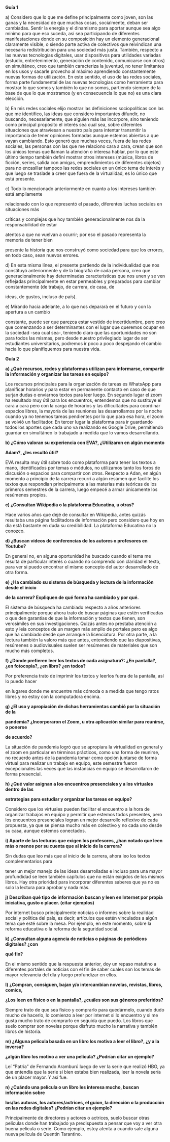 ﻿
**Guía 1**

a) Considero que lo que me define principalmente como joven, son las ganas y la necesidad de que muchas cosas, socialmente, deban ser cambiadas. Sentir la energía y el dinamismo para aportar aunque sea algo mínimo para que eso suceda, así sea participando de diferentes manifestaciones donde en su composición hay un elemento generacional claramente visible, o siendo parte activa de colectivos que reivindican una necesaria redistribución para una sociedad más justa. También, respecto a las nuevas tecnologías digitales, usar dispositivos para utilidades variadas (estudio, entretenimiento, generación de contenido, comunicarse con otros) en simultáneo, creo que también caracteriza la juventud, no tener limitantes en los usos y sacarle provecho al máximo aprendiendo constantemente nuevas formas de utilización. En este sentido, el uso de las redes sociales, forma parte fundamental de las nuevas tecnologías como herramienta para mostrar lo que somos y también lo que no somos, partiendo siempre de la base de que lo que mostramos (y en consecuencia lo que no) es una clara elección.

b) En mis redes sociales elijo mostrar las definiciones sociopolíticas con las que me identifico, las ideas que considero importantes difundir, no buscando, necesariamente, que alguien más las incorpore, sino teniendo como principal propósito el interés sea cual sea, sobre diferentes situaciones que atraviesan a nuestro país para intentar transmitir la importancia de tener opiniones formadas aunque estemos abiertas a que vayan cambiando. Esto generó que muchas veces, fuera de las redes sociales, las personas con las que me relaciono cara a cara, crean que son los únicos temas que llaman la atención o interesa hablar, por lo que este último tiempo también definí mostrar otros intereses (música, libros de ficción, series, salida con amigas, emprendimientos de diferentes objetos) para no encasillar tampoco las redes sociales en un único tema de interés y que luego se traslade a creer que fuera de la virtualidad, es lo único que está presente.

c) Todo lo mencionado anteriormente en cuanto a los intereses también está ampliamente

relacionado con lo que representó el pasado, diferentes luchas sociales en situaciones más

críticas y complejas que hoy también generacionalmente nos da la responsabilidad de estar

atentos a que no vuelvan a ocurrir; por eso el pasado representa la memoria de tener bien

presente la historia que nos construyó como sociedad para que los errores, en todo caso, sean nuevos errores. 

d) En esta misma línea, el presente partiendo de la individualidad que nos constituyó anteriormente y de la biografía de cada persona, creo que generacionalmente hay determinadas características que nos unen y se ven reflejadas principalmente en estar permeables y preparados para cambiar constantemente (de trabajo, de carrera, de casa, de

ideas, de gustos, incluso de país).

e) Mirando hacia adelante, a lo que nos deparará en el futuro y con la apertura a un cambio

constante, puede ser que parezca estar vestido de incertidumbre, pero creo que comenzando a ser determinantes con el lugar que queremos ocupar en la sociedad -sea cual sea-, teniendo claro que las oportunidades no son para todos las mismas, pero desde nuestro privilegiado lugar de ser estudiantes universitarios, podremos ir poco a poco despejando el cambio hacia lo que planifiquemos para nuestra vida.

**Guía 2**

**a) ¿Qué recursos, redes y plataformas utilizan para informarse, compartir la información y organizar las tareas en equipo?**

Los recursos principales para la organización de tareas es WhatsApp para planificar horarios y para estar en permanente contacto en caso de que surjan dudas o enviarnos textos para leer luego. En segundo lugar el zoom ha resultado muy útil para los encuentros, entendemos que no sustituye el cara a cara pero con la carga de horarios y las dificultades para coordinar espacios libres, la mayoría de las reuniones las desarrollamos por la noche cuando ya no tenemos tareas pendientes por lo que para esa hora, el zoom se volvió un facilitador. En tercer lugar la plataforma para ir guardando todos los aportes que cada uno va realizando es Google Drive, permitiendo guardar en simultáneo lo trabajado a medida que lo vamos desarrollando.

**b) ¿Cómo valoran su experiencia con EVA?, ¿Utilizaron en algún momento**

**Adam?, ¿les resultó útil?**

EVA resulta muy útil sobre todo como plataforma para tener los textos a mano, identificados por temas o módulos, no utilizamos tanto los foros de discusión o espacios para compartir con otros. Respecto a Adan, en algún momento a principio de la carrera recurrí a algún resúmen que facilite los textos que respondían principalmente a las materias más teóricas de los primeros semestres de la carrera, luego empecé a armar únicamente los resúmenes propios.

**c) ¿Consultan Wikipedia o la plataforma Educatina, u otras?**

Hace varios años que dejé de consultar en Wikipedia, antes quizás resultaba una página facilitadora de información pero considero que hoy en día está bastante en duda su credibilidad. La plataforma Educatina no la conozco.

**d) ¿Buscan videos de conferencias de los autores o profesores en Youtube?**

En general no, en alguna oportunidad he buscado cuando el tema me resulta de particular interés o cuando no comprendo con claridad el texto, para ver si puedo encontrar el mismo concepto del autor desarrollado de otra forma.

**e) ¿Ha cambiado su sistema de búsqueda y lectura de la información desde el inicio**

**de la carrera? Expliquen de qué forma ha cambiado y por qué.**

El sistema de búsqueda ha cambiado respecto a años anteriores principalmente porque ahora trato de buscar páginas que estén verificadas o que den garantías de que la información y textos que tienen, son verosímiles en sus investigaciones. Quizás antes no prestaba atención a esto y leía conceptos de un margen más amplio de portales pero es algo que ha cambiado desde que arranqué la licenciatura. Por otra parte, a la lectura también la valoro más que antes, entendiendo que las diapositivas, resúmenes o audiovisuales suelen ser resúmenes de materiales que son mucho más completos.

**f) ¿Dónde prefieren leer los textos de cada asignatura?: ¿En pantalla?, ¿en fotocopia?, ¿en libro? ¿en todos?**

Por preferencia trato de imprimir los textos y leerlos fuera de la pantalla, así lo puedo hacer

en lugares donde me encuentre más cómoda o a medida que tengo ratos libres y no estoy con la computadora encima.

**g) ¿El uso y apropiación de dichas herramientas cambió por la situación de la**

**pandemia? ¿Incorporaron el Zoom, u otra aplicación similar para reunirse, o ponerse**

**de acuerdo?**

La situación de pandemia logró que se apropiara la virtualidad en general y el zoom en particular en términos prácticos, como una forma de reunirse, no recuerdo antes de la pandemia tomar como opción juntarse de forma virtual para realizar un trabajo en equipo, este semestre fueron excepcionales las veces que las instancias en equipo se desarrollaron de forma presencial.

**h) ¿Qué valor asignan a los encuentros presenciales y a los virtuales dentro de las**

**estrategias para estudiar y organizar las tareas en equipo?**

Considero que los virtuales pueden facilitar el encuentro a la hora de organizar trabajos en equipo y permitir que estemos todos presentes, pero los encuentros presenciales logran un mejor desarrollo reflexivo de cada propuesta, ya que se piensa mucho más en colectivo y no cada uno desde su casa, aunque estemos conectados.

**i) Aparte de las lecturas que exigen los profesores, ¿han notado que leen más o menos por su cuenta que al inicio de la carrera?**

Sin dudas que leo más que al inicio de la carrera, ahora leo los textos complementarios para

tener un mejor manejo de las ideas desarrolladas e incluso para una mayor profundidad se leen también capítulos que no están exigidos de los mismos libros. Hay otra prioridad para incorporar diferentes saberes que ya no es solo la lectura para aprobar y nada más.

**j) Describan qué tipo de información buscan y leen en Internet por propia iniciativa, gusto o placer. (citar ejemplos)**

Por internet busco principalmente noticias o informes sobre la realidad social y política del país, es decir, artículos que estén vinculados a algún tema que esté sobre la mesa. Por ejemplo, en este momento, sobre la reforma educativa o la reforma de la seguridad social.

**k) ¿Consultan alguna agencia de noticias o páginas de periódicos digitales? ¿con**

**qué fin?**

En el mismo sentido que la respuesta anterior, doy un repaso matutino a diferentes portales de noticias con el fin de saber cuales son los temas de mayor relevancia del día y luego profundizar en ellos.

**l) ¿Compran, consiguen, bajan y/o intercambian novelas, revistas, libros, comics,**

**¿Los leen en físico o en la pantalla?, ¿cuáles son sus géneros preferidos?**

Siempre trato de que sea físico y comprarlo para quedármelo, cuando dudo mucho de hacerlo, lo comienzo a leer por internet si lo encuentro y si me gusta mucho trato de comprarlo en seguida que puedo. Los libros que suelo comprar son novelas porque disfruto mucho la narrativa y también libros de historia.

**m) ¿Alguna película basada en un libro los motivo a leer el libro?, ¿y a la inversa?**

**¿algún libro los motivo a ver una película? ¿Podrían citar un ejemplo?**

Leí “Patria” de Fernando Aramburú luego de ver la serie que realizó HBO, ya que entendía que la serie si bien estaba bien realizada, leer la novela sería de un placer mayor. Y así fue.

**n) ¿Cuándo una película o un libro les interesa mucho, buscan información sobre**

**los/las autoras, los actores/actrices, el guion, la dirección o la producción en las redes digitales? ¿Podrían citar un ejemplo?**

Principalmente de directores y actores o actrices, suelo buscar otras películas donde han trabajado ya predispuesta a pensar que voy a ver otra buena película o serie. Como ejemplo, estoy atenta a cuando sale alguna nueva película de Quentín Tarantino.

